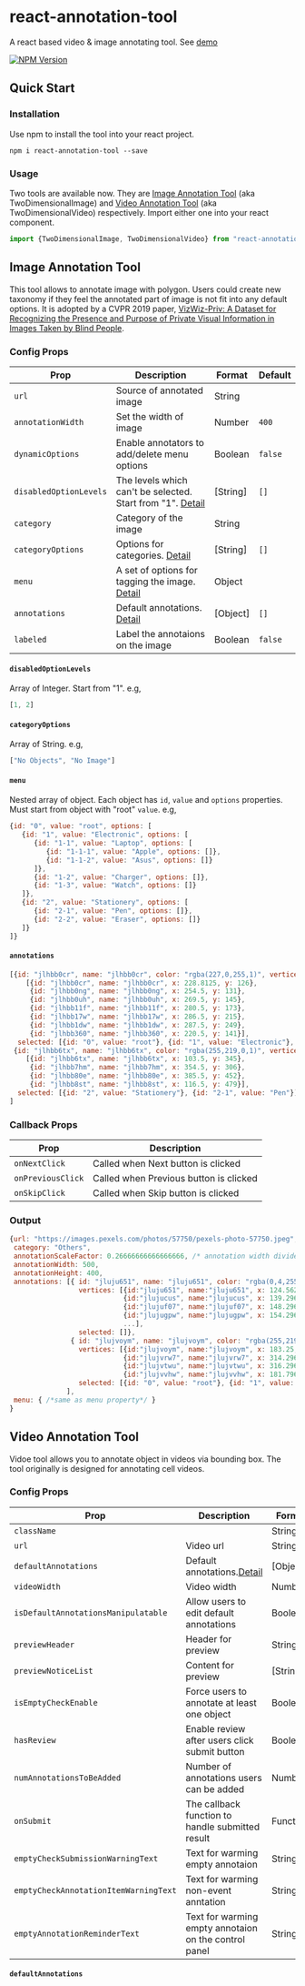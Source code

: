 # react-annotation-tool
A react based video & image annotating tool. See [demo](https://chi-lin.com/projects/react-annotation-tool)

 [![NPM Version](https://img.shields.io/npm/v/react-annotation-tool.svg?branch=master)](https://www.npmjs.com/package/react-annotation-tool) 

## Quick Start

### Installation

Use npm to install the tool into your react project. 
```
npm i react-annotation-tool --save
```

### Usage
Two tools are available now. They are [Image Annotation Tool](#Image-Annotation-Tool) (aka TwoDimensionalImage) and [Video Annotation Tool](#Video-Annotation-Tool) (aka TwoDimensionalVideo) respectively. Import either one into your react component. 
```js
import {TwoDimensionalImage, TwoDimensionalVideo} from "react-annotation-tool"
```

## Image Annotation Tool
This tool allows to annotate image with polygon. Users could create new taxonomy if they feel the annotated part of image is not fit into any default options. It is adopted by a CVPR 2019 paper, [VizWiz-Priv: A Dataset for Recognizing the Presence and Purpose of Private Visual Information in Images Taken by Blind People](https://www.cs.cmu.edu/~jbigham/pubs/pdfs/2019/vizwiz-priv.pdf). 


### Config Props

| Prop             | Description   | Format | Default |
| -------------    | ------------- | ------------- | -------------| 
| `url`              | Source of annotated image |String||
| `annotationWidth`  | Set the width of image|Number|`400`|
| `dynamicOptions`       | Enable annotators to add/delete menu options |Boolean|`false`|
| `disabledOptionLevels` | The levels which can't be selected. Start from "1". [Detail](#disabledOptionLevels)|[String]|`[]`|
| `category`  | Category of the image |String|
| `categoryOptions`  |  Options for categories. [Detail](#categoryOptions)| [String]|`[]`|
| `menu` | A set of options for tagging the image. [Detail](#menu)|Object||
| `annotations` | Default annotations. [Detail](#annotations)|[Object]|`[]`|
| `labeled` | Label the annotaions on the image |Boolean|`false`|

#### `disabledOptionLevels`
Array of Integer. Start from "1". e.g,
```js
[1, 2]
```
#### `categoryOptions`
Array of String. e.g,
```js
["No Objects", "No Image"]
```
#### `menu`
Nested array of object. Each object has `id`, `value` and `options` properties. Must start from object with "root" `value`. e.g,
```js
{id: "0", value: "root", options: [
   {id: "1", value: "Electronic", options: [
      {id: "1-1", value: "Laptop", options: [
         {id: "1-1-1", value: "Apple", options: []},         
         {id: "1-1-2", value: "Asus", options: []}  
      ]}, 
      {id: "1-2", value: "Charger", options: []},
      {id: "1-3", value: "Watch", options: []}
   ]},
   {id: "2", value: "Stationery", options: [
      {id: "2-1", value: "Pen", options: []},
      {id: "2-2", value: "Eraser", options: []}
   ]}
]}
```
#### `annotations`
```js
[{id: "jlhbb0cr", name: "jlhbb0cr", color: "rgba(227,0,255,1)", vertices:
    [{id: "jlhbb0cr", name: "jlhbb0cr", x: 228.8125, y: 126}, 
     {id: "jlhbb0ng", name: "jlhbb0ng", x: 254.5, y: 131}, 
     {id: "jlhbb0uh", name: "jlhbb0uh", x: 269.5, y: 145}, 
     {id: "jlhbb11f", name: "jlhbb11f", x: 280.5, y: 173},
     {id: "jlhbb17w", name: "jlhbb17w", x: 286.5, y: 215}, 
     {id: "jlhbb1dw", name: "jlhbb1dw", x: 287.5, y: 249},
     {id: "jlhbb360", name: "jlhbb360", x: 220.5, y: 141}],
  selected: [{id: "0", value: "root"}, {id: "1", value: "Electronic"}, {id: "1-1", value: "Laptop"}]},
 {id: "jlhbb6tx", name: "jlhbb6tx", color: "rgba(255,219,0,1)", vertices:    
    [{id: "jlhbb6tx", name: "jlhbb6tx", x: 103.5, y: 345}, 
     {id: "jlhbb7hm", name: "jlhbb7hm", x: 354.5, y: 306},   
     {id: "jlhbb80e", name: "jlhbb80e", x: 385.5, y: 452}, 
     {id: "jlhbb8st", name: "jlhbb8st", x: 116.5, y: 479}],
  selected: [{id: "2", value: "Stationery"}, {id: "2-1", value: "Pen"}]}
]
```

### Callback Props

| Prop           | Description   |
| -------------  | ------------- | 
| `onNextClick`    | Called when Next button is clicked |  
| `onPreviousClick`| Called when Previous button is clicked|        
| `onSkipClick`    | Called when Skip button is clicked|        


### Output

```js
{url: "https://images.pexels.com/photos/57750/pexels-photo-57750.jpeg", 
 category: "Others", 
 annotationScaleFactor: 0.26666666666666666, /* annotation width divided by nature width */
 annotationWidth: 500, 
 annotationHeight: 400, 
 annotations: [{ id: "jluju651", name: "jluju651", color: "rgba(0,4,255,1)", 
                 vertices: [{id:"jluju651", name:"jluju651", x: 124.5625, y: 26}, 
                            {id:"jlujucus", name:"jlujucus", x: 139.296875, y: 22},        
                            {id:"jlujuf07", name:"jlujuf07", x: 148.296875, y: 21},
                            {id:"jlujugpw", name:"jlujugpw", x: 154.296875, y: 11}
                            ...],
                 selected: []},
               { id: "jlujvoym", name: "jlujvoym", color: "rgba(255,219,0,1)", 
                 vertices: [{id:"jlujvoym", name:"jlujvoym", x: 183.25, y: 202},
                            {id:"jlujvrw7", name:"jlujvrw7", x: 314.296875, y: 200.5},
                            {id:"jlujvtwu", name:"jlujvtwu", x: 316.296875, y: 290},
                            {id:"jlujvvhw", name:"jlujvvhw", x: 181.796875, y: 292.5}],
                 selected: [{id: "0", value: "root"}, {id: "1", value: "Electronic"}, {id: "1-1", value: "Laptop"}]}
              ],
 menu: { /*same as menu property*/ }
}
```





## Video Annotation Tool
Vidoe tool allows you to annotate object in videos via bounding box. The tool originally is designed for annotating cell videos. 

### Config Props

| Prop             | Description   | Format | Default |
| -------------    | ------------- | ------------- | -------------| 
| `className`              | |String|`''`|
| `url` | Video url |String|`''`|
| `defaultAnnotations`  | Default annotations.[Detail](#defaultAnnotations)|[Objects]|`[]`|
| `videoWidth`       | Video width |Number|`400`|
| `isDefaultAnnotationsManipulatable` |Allow users to edit default annotations|Boolean|false|
| `previewHeader`  | Header for preview |String|`''`|
| `previewNoticeList`  | Content for preview | [String]|`[]`|
| `isEmptyCheckEnable` | Force users to annotate at least one object|Boolean|`false`|
| `hasReview` | Enable review after users click submit button |Boolean|`false`|
| `numAnnotationsToBeAdded` | Number of annotations users can be added |Number|`1000`|
| `onSubmit` | The callback function to handle submitted result |Function|`()=>{}`|
| `emptyCheckSubmissionWarningText` | Text for warming empty annotaion |String|''|
| `emptyCheckAnnotationItemWarningText` | Text for warming non-event anntation |String|''|
| `emptyAnnotationReminderText` | Text for warming empty annotaion on the control panel |String|''|


#### `defaultAnnotations`



